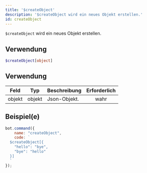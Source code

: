 ```yaml
---
title: '$createObject'
description: '$createObject wird ein neues Objekt erstellen.'
id: createObject
---
```


`$createObject` wird ein neues Objekt erstellen.

## Verwendung

```php
$createObject[object]
```

## Verwendung

| Feld   | Typ    | Beschreibung | Erforderlich |
| ------ | ------ | ------------ |:------------:|
| objekt | objekt | Json-Objekt. |     wahr     |

## Beispiel(e)

```javascript
bot.command({
    name: "createObject",
    code: `
  $createObject[{
    "hello": "bye",
    "bye": "hello"
  }]
  `
});
```